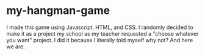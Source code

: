 # my-hangman-game
I made this game using Javascript, HTML, and CSS. I randomly decided to make it as a project my school as my teacher requested a "choose whatever you want" project. I did it because I literally told myself why not? And here we are.
